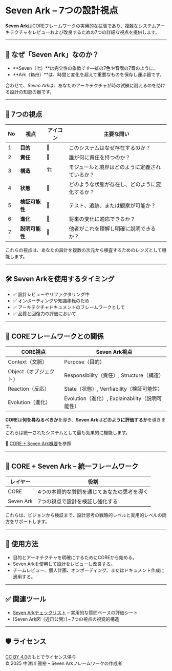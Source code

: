 # Seven Ark – 7つの設計視点

**Seven Ark**はCOREフレームワークの実用的な拡張であり、複雑なシステムアーキテクチャをレビューおよび改良するための7つの詳細な視点を提供します。

---

## 🎯 なぜ「Seven Ark」なのか？

- **Seven（七）**は完全性の象徴です—虹の7色や音階の7音のように。
- **Ark（箱舟）**は、時間と変化を超えて重要なものを保存し運ぶ器です。

合わせて、*Seven Ark*は、あなたのアーキテクチャが時の試練に耐えるのを助ける設計の知恵の器です。

---

## 🧭 7つの視点

| No | 視点             | アイコン | 主要な問い |
|----|--------------------|------|---------------|
| 1  | **目的**           | 🎯   | このシステムはなぜ存在するのか？ |
| 2  | **責任**           | 🧩   | 誰が何に責任を持つのか？ |
| 3  | **構造**           | 🏗   | モジュールと境界はどのように定義されているか？ |
| 4  | **状態**           | 🔁   | どのような状態が存在し、どのように変化するか？ |
| 5  | **検証可能性**     | 🧪   | テスト、追跡、または観察が可能か？ |
| 6  | **進化**           | 🔄   | 将来の変化に適応できるか？ |
| 7  | **説明可能性**     | 🧠   | 他者がこれを理解し明確に説明できるか？ |

これらの視点は、あなたの設計を複数の次元から検査するためのレンズとして機能します。

---

## 🛠 Seven Arkを使用するタイミング

- ✅ 設計レビューやリファクタリング中
- ✅ オンボーディングや知識移転のため
- ✅ アーキテクチャドキュメントのフレームワークとして
- ✅ 品質と回復力の評価において

---

## 🔄 COREフレームワークとの関係

| CORE視点      | Seven Ark視点              |
|----------------|-------------------------------|
| Context（文脈）   | Purpose（目的）                |
| Object（オブジェクト）  | Responsibility（責任）, Structure（構造）  |
| Reaction（反応）  | State（状態）, Verifiability（検証可能性）  |
| Evolution（進化） | Evolution（進化）, Explainability（説明可能性） |

**CORE**は**何を尋ねるべきか**を導き、**Seven Ark**は**どのように評価するか**を導きます。  
これらは統一されたシステムとして最も効果的に機能します。

📘 [CORE + Seven Ark概要](./core-overview.md)を参照

---

## 🔁 CORE + Seven Ark – 統一フレームワーク

| レイヤー     | 役割                                  |
|-------------|---------------------------------------|
| CORE        | 4つの本質的な質問を通じてあなたの思考を導く |
| Seven Ark   | 7つの視点で設計を検証し強化する |

これらは、ビジョンから検証まで、設計思考の戦略的レベルと実用的レベルの両方をサポートします。

---

## 🔧 使用方法

- 目的とアーキテクチャを明確にするためにCOREから始める。
- Seven Arkを使用して設計をレビューし改良する。
- チームレビュー、個人計画、オンボーディング、またはドキュメント作成に適用する。

---

## ✅ 関連ツール

- [Seven Arkチェックリスト](./seven-ark-checklist.md) – 実用的な質問ベースの評価シート
- [Seven Ark図（近日公開）] – 7つの視点の視覚的構造

---

## 🛡 ライセンス

[CC BY 4.0](https://creativecommons.org/licenses/by/4.0/)のもとでライセンス供与  
© 2025 中津川 雅裕 – Seven Arkフレームワークの作成者

